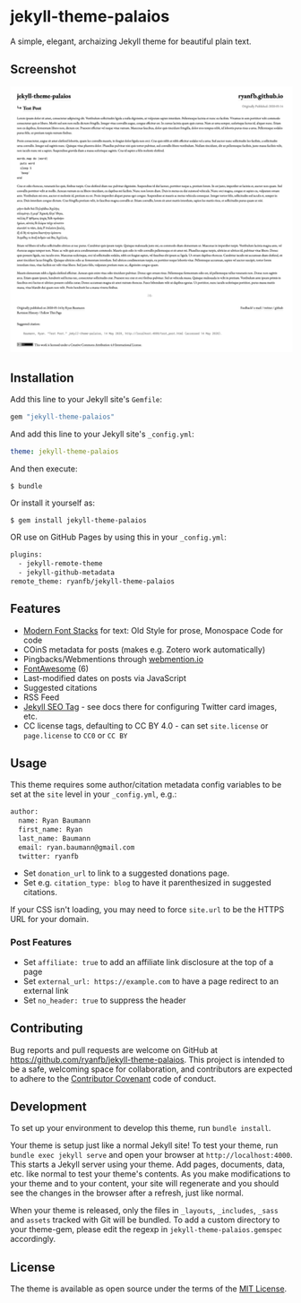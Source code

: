# jekyll-theme-palaios

A simple, elegant, archaizing Jekyll theme for beautiful plain text.

## Screenshot

![A screenshot of a sample post using this theme](screenshot.png?raw=true "Screenshot")

## Installation

Add this line to your Jekyll site's `Gemfile`:

```ruby
gem "jekyll-theme-palaios"
```

And add this line to your Jekyll site's `_config.yml`:

```yaml
theme: jekyll-theme-palaios
```

And then execute:

    $ bundle

Or install it yourself as:

    $ gem install jekyll-theme-palaios

OR use on GitHub Pages by using this in your `_config.yml`:

```
plugins:
  - jekyll-remote-theme
  - jekyll-github-metadata
remote_theme: ryanfb/jekyll-theme-palaios
```

## Features

* [Modern Font Stacks](https://modernfontstacks.com/) for text: Old Style for prose, Monospace Code for code
* COinS metadata for posts (makes e.g. Zotero work automatically)
* Pingbacks/Webmentions through [webmention.io](https://webmention.io/)
* [FontAwesome](https://fontawesome.com/) (6)
* Last-modified dates on posts via JavaScript
* Suggested citations
* RSS Feed
* [Jekyll SEO Tag](https://github.com/jekyll/jekyll-seo-tag) - see docs there for configuring Twitter card images, etc.
* CC license tags, defaulting to CC BY 4.0 - can set `site.license` or `page.license` to `CC0` or `CC BY`

## Usage

This theme requires some author/citation metadata config variables to be set at the `site` level in your `_config.yml`, e.g.:

```
author:
  name: Ryan Baumann
  first_name: Ryan
  last_name: Baumann
  email: ryan.baumann@gmail.com
  twitter: ryanfb
```

* Set `donation_url` to link to a suggested donations page.
* Set e.g. `citation_type: blog` to have it parenthesized in suggested citations.

If your CSS isn't loading, you may need to force `site.url` to be the HTTPS URL for your domain.

### Post Features

* Set `affiliate: true` to add an affiliate link disclosure at the top of a page
* Set `external_url: https://example.com` to have a page redirect to an external link
* Set `no_header: true` to suppress the header

## Contributing

Bug reports and pull requests are welcome on GitHub at https://github.com/ryanfb/jekyll-theme-palaios. This project is intended to be a safe, welcoming space for collaboration, and contributors are expected to adhere to the [Contributor Covenant](http://contributor-covenant.org) code of conduct.

## Development

To set up your environment to develop this theme, run `bundle install`.

Your theme is setup just like a normal Jekyll site! To test your theme, run `bundle exec jekyll serve` and open your browser at `http://localhost:4000`. This starts a Jekyll server using your theme. Add pages, documents, data, etc. like normal to test your theme's contents. As you make modifications to your theme and to your content, your site will regenerate and you should see the changes in the browser after a refresh, just like normal.

When your theme is released, only the files in `_layouts`, `_includes`, `_sass` and `assets` tracked with Git will be bundled.
To add a custom directory to your theme-gem, please edit the regexp in `jekyll-theme-palaios.gemspec` accordingly.

## License

The theme is available as open source under the terms of the [MIT License](https://opensource.org/licenses/MIT).

